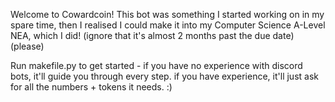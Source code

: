 Welcome to Cowardcoin!
This bot was something I started working on in my spare time, then I realised I could make it into my Computer Science A-Level NEA, which I did!
(ignore that it's almost 2 months past the due date)
(please)



Run makefile.py to get started - if you have no experience with discord bots, it'll guide you through every step. if you have experience, it'll just ask for all the numbers + tokens it needs. :)